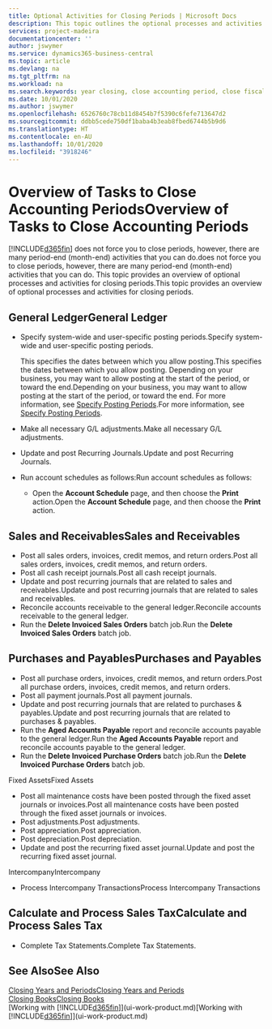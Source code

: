 ```yaml
---
title: Optional Activities for Closing Periods | Microsoft Docs
description: This topic outlines the optional processes and activities for closing accounting periods in Business Central.
services: project-madeira
documentationcenter: ''
author: jswymer
ms.service: dynamics365-business-central
ms.topic: article
ms.devlang: na
ms.tgt_pltfrm: na
ms.workload: na
ms.search.keywords: year closing, close accounting period, close fiscal year, aging, creditor payments, vendor payments
ms.date: 10/01/2020
ms.author: jswymer
ms.openlocfilehash: 6526760c78cb11d8454b7f5390c6fefe713647d2
ms.sourcegitcommit: ddbb5cede750df1baba4b3eab8fbed6744b5b9d6
ms.translationtype: HT
ms.contentlocale: en-AU
ms.lasthandoff: 10/01/2020
ms.locfileid: "3918246"
---
```

# <a name="overview-of-tasks-to-close-accounting-periods"></a><span data-ttu-id="c5d04-103">Overview of Tasks to Close Accounting Periods</span><span class="sxs-lookup"><span data-stu-id="c5d04-103">Overview of Tasks to Close Accounting Periods</span></span>
[!INCLUDE[d365fin](includes/d365fin_md.md)] <span data-ttu-id="c5d04-104">does not force you to close periods, however, there are many period-end (month-end) activities that you can do.</span><span class="sxs-lookup"><span data-stu-id="c5d04-104">does not force you to close periods, however, there are many period-end (month-end) activities that you can do.</span></span> <span data-ttu-id="c5d04-105">This topic provides an overview of optional processes and activities for closing periods.</span><span class="sxs-lookup"><span data-stu-id="c5d04-105">This topic provides an overview of optional processes and activities for closing periods.</span></span>  

## <a name="general-ledger"></a><span data-ttu-id="c5d04-106">General Ledger</span><span class="sxs-lookup"><span data-stu-id="c5d04-106">General Ledger</span></span>
* <span data-ttu-id="c5d04-107">Specify system-wide and user-specific posting periods.</span><span class="sxs-lookup"><span data-stu-id="c5d04-107">Specify system-wide and user-specific posting periods.</span></span>  

    <span data-ttu-id="c5d04-108">This specifies the dates between which you allow posting.</span><span class="sxs-lookup"><span data-stu-id="c5d04-108">This specifies the dates between which you allow posting.</span></span> <span data-ttu-id="c5d04-109">Depending on your business, you may want to allow posting at the start of the period, or toward the end.</span><span class="sxs-lookup"><span data-stu-id="c5d04-109">Depending on your business, you may want to allow posting at the start of the period, or toward the end.</span></span> <span data-ttu-id="c5d04-110">For more information, see [Specify Posting Periods](finance-how-specify-posting-periods.md).</span><span class="sxs-lookup"><span data-stu-id="c5d04-110">For more information, see [Specify Posting Periods](finance-how-specify-posting-periods.md).</span></span>  
* <span data-ttu-id="c5d04-111">Make all necessary G/L adjustments.</span><span class="sxs-lookup"><span data-stu-id="c5d04-111">Make all necessary G/L adjustments.</span></span>  
* <span data-ttu-id="c5d04-112">Update and post Recurring Journals.</span><span class="sxs-lookup"><span data-stu-id="c5d04-112">Update and post Recurring Journals.</span></span>  
  <!--* Process Consolidations-->
* <span data-ttu-id="c5d04-113">Run account schedules as follows:</span><span class="sxs-lookup"><span data-stu-id="c5d04-113">Run account schedules as follows:</span></span>  
  * <span data-ttu-id="c5d04-114">Open the **Account Schedule** page, and then choose the **Print** action.</span><span class="sxs-lookup"><span data-stu-id="c5d04-114">Open the **Account Schedule** page, and then choose the **Print** action.</span></span>  

## <a name="sales-and-receivables"></a><span data-ttu-id="c5d04-115">Sales and Receivables</span><span class="sxs-lookup"><span data-stu-id="c5d04-115">Sales and Receivables</span></span>
* <span data-ttu-id="c5d04-116">Post all sales orders, invoices, credit memos, and return orders.</span><span class="sxs-lookup"><span data-stu-id="c5d04-116">Post all sales orders, invoices, credit memos, and return orders.</span></span>  
* <span data-ttu-id="c5d04-117">Post all cash receipt journals.</span><span class="sxs-lookup"><span data-stu-id="c5d04-117">Post all cash receipt journals.</span></span>  
* <span data-ttu-id="c5d04-118">Update and post recurring journals that are related to sales and receivables.</span><span class="sxs-lookup"><span data-stu-id="c5d04-118">Update and post recurring journals that are related to sales and receivables.</span></span>  
* <span data-ttu-id="c5d04-119">Reconcile accounts receivable to the general ledger.</span><span class="sxs-lookup"><span data-stu-id="c5d04-119">Reconcile accounts receivable to the general ledger.</span></span>  
* <span data-ttu-id="c5d04-120">Run the **Delete Invoiced Sales Orders** batch job.</span><span class="sxs-lookup"><span data-stu-id="c5d04-120">Run the **Delete Invoiced Sales Orders** batch job.</span></span>  

## <a name="purchases-and-payables"></a><span data-ttu-id="c5d04-121">Purchases and Payables</span><span class="sxs-lookup"><span data-stu-id="c5d04-121">Purchases and Payables</span></span>
* <span data-ttu-id="c5d04-122">Post all purchase orders, invoices, credit memos, and return orders.</span><span class="sxs-lookup"><span data-stu-id="c5d04-122">Post all purchase orders, invoices, credit memos, and return orders.</span></span>  
* <span data-ttu-id="c5d04-123">Post all payment journals.</span><span class="sxs-lookup"><span data-stu-id="c5d04-123">Post all payment journals.</span></span>  
* <span data-ttu-id="c5d04-124">Update and post recurring journals that are related to purchases & payables.</span><span class="sxs-lookup"><span data-stu-id="c5d04-124">Update and post recurring journals that are related to purchases & payables.</span></span>  
* <span data-ttu-id="c5d04-125">Run the **Aged Accounts Payable** report and reconcile accounts payable to the general ledger.</span><span class="sxs-lookup"><span data-stu-id="c5d04-125">Run the **Aged Accounts Payable** report and reconcile accounts payable to the general ledger.</span></span>  
* <span data-ttu-id="c5d04-126">Run the **Delete Invoiced Purchase Orders** batch job.</span><span class="sxs-lookup"><span data-stu-id="c5d04-126">Run the **Delete Invoiced Purchase Orders** batch job.</span></span>  

<span data-ttu-id="c5d04-127">Fixed Assets</span><span class="sxs-lookup"><span data-stu-id="c5d04-127">Fixed Assets</span></span>
* <span data-ttu-id="c5d04-128">Post all maintenance costs have been posted through the fixed asset journals or invoices.</span><span class="sxs-lookup"><span data-stu-id="c5d04-128">Post all maintenance costs have been posted through the fixed asset journals or invoices.</span></span>
* <span data-ttu-id="c5d04-129">Post adjustments.</span><span class="sxs-lookup"><span data-stu-id="c5d04-129">Post adjustments.</span></span>
* <span data-ttu-id="c5d04-130">Post appreciation.</span><span class="sxs-lookup"><span data-stu-id="c5d04-130">Post appreciation.</span></span>
* <span data-ttu-id="c5d04-131">Post depreciation.</span><span class="sxs-lookup"><span data-stu-id="c5d04-131">Post depreciation.</span></span>
* <span data-ttu-id="c5d04-132">Update and post the recurring fixed asset journal.</span><span class="sxs-lookup"><span data-stu-id="c5d04-132">Update and post the recurring fixed asset journal.</span></span>

<span data-ttu-id="c5d04-133">Intercompany</span><span class="sxs-lookup"><span data-stu-id="c5d04-133">Intercompany</span></span>
* <span data-ttu-id="c5d04-134">Process Intercompany Transactions</span><span class="sxs-lookup"><span data-stu-id="c5d04-134">Process Intercompany Transactions</span></span>

## <a name="calculate-and-process-sales-tax"></a><span data-ttu-id="c5d04-135">Calculate and Process Sales Tax</span><span class="sxs-lookup"><span data-stu-id="c5d04-135">Calculate and Process Sales Tax</span></span>
* <span data-ttu-id="c5d04-136">Complete Tax Statements.</span><span class="sxs-lookup"><span data-stu-id="c5d04-136">Complete Tax Statements.</span></span>  

## <a name="see-also"></a><span data-ttu-id="c5d04-137">See Also</span><span class="sxs-lookup"><span data-stu-id="c5d04-137">See Also</span></span>
[<span data-ttu-id="c5d04-138">Closing Years and Periods</span><span class="sxs-lookup"><span data-stu-id="c5d04-138">Closing Years and Periods</span></span>](year-close-years-periods.md)  
[<span data-ttu-id="c5d04-139">Closing Books</span><span class="sxs-lookup"><span data-stu-id="c5d04-139">Closing Books</span></span>](year-close-books.md)  
<span data-ttu-id="c5d04-140">[Working with [!INCLUDE[d365fin](includes/d365fin_md.md)]](ui-work-product.md)</span><span class="sxs-lookup"><span data-stu-id="c5d04-140">[Working with [!INCLUDE[d365fin](includes/d365fin_md.md)]](ui-work-product.md)</span></span>
